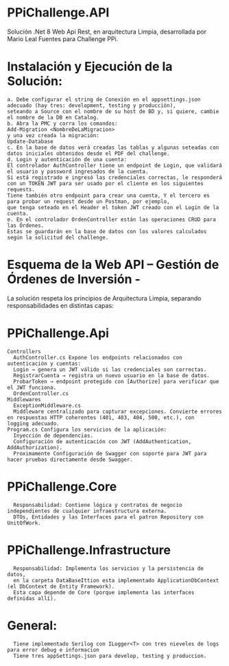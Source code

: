 # PPiChallenge.API
Solución .Net 8 Web Api Rest, en arquitectura Limpia, desarrollada por Mario Leal Fuentes para Challenge PPi.

# Instalación y Ejecución de la Solución:
    a. Debe configurar el string de Conexión en el appsettings.json adecuado (hay tres: development, testing y producción),
    seteando a Source con el nombre de su host de BD y, si quiere, cambie el nombre de la DB en Catalog.
    b. Abra la PMC y corra los comandos:
    Add-Migration <NombreDeLaMigracion>
    y una vez creada la migración:
    Update-Database
    c. En la base de datos verá creadas las tablas y algunas seteadas con datos iniciales obtenidos desde el PDF del challenge.
    d. Login y autenticación de una cuenta:
    El controlador AuthController tiene un endpoint de Login, que validará el usuario y password ingresados de la cuenta.
    Si está registrado e ingresó las credenciales correctas, le responderá con un TOKEN JWT para ser usado por el cliente en los siguientes requests.
    Tiene también otro endpoint para crear una cuenta, Y el tercero es para probar un request desde un Postman, por ejemplo,
    que tenga seteado en el Header el token JWT creado con el Login de la cuenta.
    e. En el controlador OrdenController están las operaciones CRUD para las Órdenes.
    Estas se guardarán en la base de datos con los valores calculados según la solicitud del challenge.
   
# Esquema de la Web API – Gestión de Órdenes de Inversión -
La solución respeta los principios de Arquitectura Limpia, separando responsabilidades en distintas capas:
# PPiChallenge.Api
    Controllers
      AuthController.cs Expone los endpoints relacionados con autenticación y cuentas:
      Login → genera un JWT válido si las credenciales son correctas.
      RegistrarCuenta → registra un nuevo usuario en la base de datos.
      ProbarToken → endpoint protegido con [Authorize] para verificar que el JWT funciona.
      OrdenController.cs
    Middlewares
      ExceptionMiddleware.cs
      Middleware centralizado para capturar excepciones. Convierte errores en respuestas HTTP coherentes (401, 403, 404, 500, etc.), con   logging adecuado.
    Program.cs Configura los servicios de la aplicación:
      Inyección de dependencias.
      Configuración de autenticación con JWT (AddAuthentication, AddAuthorization).
      Proximamente Configuración de Swagger con soporte para JWT para hacer pruebas directamente desde Swagger.
# PPiChallenge.Core
      Responsabilidad: Contiene lógica y contratos de negocio independientes de cualquier infraestructura externa.
      DTOs, Entidades y las Interfaces para el patron Repository con UnitOfWork.
# PPiChallenge.Infrastructure
      Responsabilidad: Implementa los servicios y la persistencia de datos, 
      en la carpeta DataBaseIttion esta implementado ApplicationDbContext (el DbContext de Entity Framework).
      Esta capa depende de Core (porque implementa las interfaces definidas allí).
# General: 
      Tiene implementado Serilog con ILogger<T> con tres nieveles de logs para error debug e informacion
      Tiene tres appSettings.json para develop, testing y produccion.
